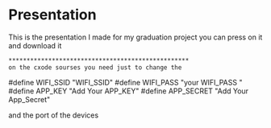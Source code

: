 # Presentation
This is the presentation I made for my graduation project
you can press on it and download it
    
    **************************************************
    on the cxode sourses you need just to change the 
    
#define WIFI_SSID         "WIFI_SSID"
#define WIFI_PASS         "your WIFI_PASS "
#define APP_KEY           "Add Your APP_KEY"
#define APP_SECRET        "Add Your App_Secret"

and the port of the devices

